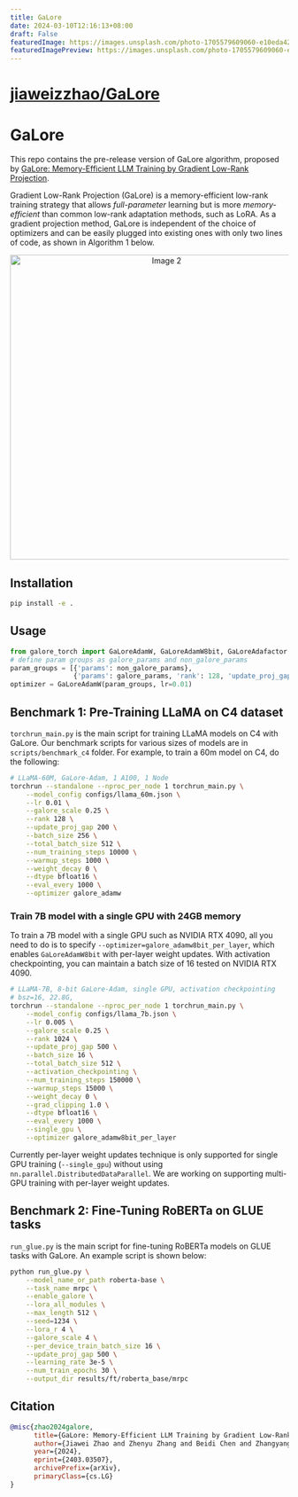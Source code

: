 ```yaml
---
title: GaLore
date: 2024-03-10T12:16:13+08:00
draft: False
featuredImage: https://images.unsplash.com/photo-1705579609060-e10eda421073?ixid=M3w0NjAwMjJ8MHwxfHJhbmRvbXx8fHx8fHx8fDE3MTAwNDQxMjR8&ixlib=rb-4.0.3
featuredImagePreview: https://images.unsplash.com/photo-1705579609060-e10eda421073?ixid=M3w0NjAwMjJ8MHwxfHJhbmRvbXx8fHx8fHx8fDE3MTAwNDQxMjR8&ixlib=rb-4.0.3
---
```


# [jiaweizzhao/GaLore](https://github.com/jiaweizzhao/GaLore)

# GaLore

This repo contains the pre-release version of GaLore algorithm, proposed by [GaLore: Memory-Efficient LLM Training by Gradient Low-Rank Projection](https://arxiv.org/abs/2403.03507).

Gradient Low-Rank Projection (GaLore) is a memory-efficient low-rank training strategy that allows *full-parameter* learning but is more *memory-efficient* than common low-rank adaptation methods, such as LoRA.
As a gradient projection method, GaLore is independent of the choice of optimizers and can be easily plugged into existing ones with only two lines of code, as shown in Algorithm 1 below.

<div align="center">
  <img src="imgs/galore_code_box.png" alt="Image 2" style="width: 550px; margin: 0 auto;">
</div>




## Installation

```bash 
pip install -e .
```

## Usage

```python
from galore_torch import GaLoreAdamW, GaLoreAdamW8bit, GaLoreAdafactor
# define param groups as galore_params and non_galore_params
param_groups = [{'params': non_galore_params}, 
                {'params': galore_params, 'rank': 128, 'update_proj_gap': 200, 'scale': 0.25, 'proj_type': 'std'}]
optimizer = GaLoreAdamW(param_groups, lr=0.01)
```

## Benchmark 1: Pre-Training LLaMA on C4 dataset
`torchrun_main.py` is the main script for training LLaMA models on C4 with GaLore. Our benchmark scripts for various sizes of models are in `scripts/benchmark_c4` folder.
For example, to train a 60m model on C4, do the following:

```bash
# LLaMA-60M, GaLore-Adam, 1 A100, 1 Node
torchrun --standalone --nproc_per_node 1 torchrun_main.py \
    --model_config configs/llama_60m.json \
    --lr 0.01 \
    --galore_scale 0.25 \
    --rank 128 \
    --update_proj_gap 200 \
    --batch_size 256 \
    --total_batch_size 512 \
    --num_training_steps 10000 \
    --warmup_steps 1000 \
    --weight_decay 0 \
    --dtype bfloat16 \
    --eval_every 1000 \
    --optimizer galore_adamw 
```

### Train 7B model with a single GPU with 24GB memory
To train a 7B model with a single GPU such as NVIDIA RTX 4090, all you need to do is to specify `--optimizer=galore_adamw8bit_per_layer`, which enables `GaLoreAdamW8bit` with per-layer weight updates.
With activation checkpointing, you can maintain a batch size of 16 tested on NVIDIA RTX 4090.

```bash
# LLaMA-7B, 8-bit GaLore-Adam, single GPU, activation checkpointing
# bsz=16, 22.8G, 
torchrun --standalone --nproc_per_node 1 torchrun_main.py \
    --model_config configs/llama_7b.json \
    --lr 0.005 \
    --galore_scale 0.25 \
    --rank 1024 \
    --update_proj_gap 500 \
    --batch_size 16 \
    --total_batch_size 512 \
    --activation_checkpointing \
    --num_training_steps 150000 \
    --warmup_steps 15000 \
    --weight_decay 0 \
    --grad_clipping 1.0 \
    --dtype bfloat16 \
    --eval_every 1000 \
    --single_gpu \
    --optimizer galore_adamw8bit_per_layer
```

Currently per-layer weight updates technique is only supported for single GPU training (`--single_gpu`) without using `nn.parallel.DistributedDataParallel`. We are working on supporting multi-GPU training with per-layer weight updates.

## Benchmark 2: Fine-Tuning RoBERTa on GLUE tasks
`run_glue.py` is the main script for fine-tuning RoBERTa models on GLUE tasks with GaLore. An example script is shown below:

```bash
python run_glue.py \
    --model_name_or_path roberta-base \
    --task_name mrpc \
    --enable_galore \
    --lora_all_modules \
    --max_length 512 \
    --seed=1234 \
    --lora_r 4 \
    --galore_scale 4 \
    --per_device_train_batch_size 16 \
    --update_proj_gap 500 \
    --learning_rate 3e-5 \
    --num_train_epochs 30 \
    --output_dir results/ft/roberta_base/mrpc
```

## Citation
```bibtex
@misc{zhao2024galore,
      title={GaLore: Memory-Efficient LLM Training by Gradient Low-Rank Projection}, 
      author={Jiawei Zhao and Zhenyu Zhang and Beidi Chen and Zhangyang Wang and Anima Anandkumar and Yuandong Tian},
      year={2024},
      eprint={2403.03507},
      archivePrefix={arXiv},
      primaryClass={cs.LG}
}
```